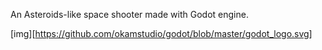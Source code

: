 An Asteroids-like space shooter made with Godot engine.

[img][https://github.com/okamstudio/godot/blob/master/godot_logo.svg]
